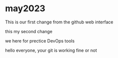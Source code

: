 # may2023
This is our first change from the github web interface

this my second change

we here for prectice DevOps tools

hello everyone, your git is working fine or not
